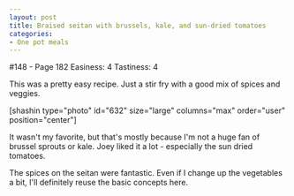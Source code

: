 ```yaml
---
layout: post
title: Braised seitan with brussels, kale, and sun-dried tomatoes
categories:
- One pot meals
---
```


#148 - Page 182
Easiness: 4
Tastiness: 4

This was a pretty easy recipe. Just a stir fry with a good mix of spices and veggies.

[shashin type="photo" id="632" size="large" columns="max" order="user" position="center"]

It wasn't my favorite, but that's mostly because I'm not a huge fan of brussel sprouts or kale. Joey liked it a lot - especially the sun dried tomatoes.

The spices on the seitan were fantastic. Even if I change up the vegetables a bit, I'll definitely reuse the basic concepts here.
